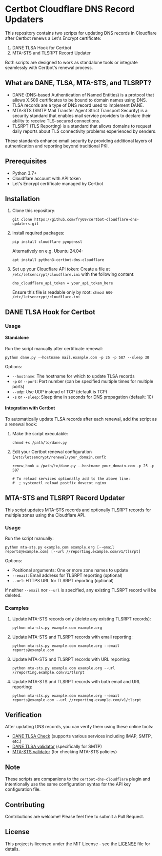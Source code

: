 # Certbot Cloudflare DNS Record Updaters

This repository contains two scripts for updating DNS records in Cloudflare after Certbot renews a Let's Encrypt certificate:

1. DANE TLSA Hook for Certbot
2. MTA-STS and TLSRPT Record Updater

Both scripts are designed to work as standalone tools or integrate seamlessly with Certbot's renewal process.

## What are DANE, TLSA, MTA-STS, and TLSRPT?

- DANE (DNS-based Authentication of Named Entities) is a protocol that allows X.509 certificates to be bound to domain names using DNS.
- TLSA records are a type of DNS record used to implement DANE.
- MTA-STS (SMTP Mail Transfer Agent Strict Transport Security) is a security standard that enables mail service providers to declare their ability to receive TLS-secured connections.
- TLSRPT (TLS Reporting) is a standard that allows domains to request daily reports about TLS connectivity problems experienced by senders.

These standards enhance email security by providing additional layers of authentication and reporting beyond traditional PKI.

## Prerequisites

- Python 3.7+
- Cloudflare account with API token
- Let's Encrypt certificate managed by Certbot

## Installation

1. Clone this repository:
   ```
   git clone https://github.com/fry69/certbot-cloudflare-dns-updaters.git
   ```

2. Install required packages:
   ```
   pip install cloudflare pyopenssl
   ```

   Alternatively on e.g. Ubuntu 24.04:
   ```
   apt install python3-certbot-dns-cloudflare
   ```

3. Set up your Cloudflare API token:
   Create a file at `/etc/letsencrypt/cloudflare.ini` with the following content:
   ```
   dns_cloudflare_api_token = your_api_token_here
   ```
   Ensure this file is readable only by root: `chmod 600 /etc/letsencrypt/cloudflare.ini`

## DANE TLSA Hook for Certbot

### Usage

#### Standalone

Run the script manually after certificate renewal:

```
python dane.py --hostname mail.example.com -p 25 -p 587 --sleep 30
```

Options:
- `--hostname`: The hostname for which to update TLSA records
- `-p` or `--port`: Port number (can be specified multiple times for multiple ports)
- `--udp`: Use UDP instead of TCP (default is TCP)
- `-s` or `--sleep`: Sleep time in seconds for DNS propagation (default: 10)

#### Integration with Certbot

To automatically update TLSA records after each renewal, add the script as a renewal hook:

1. Make the script executable:
   ```
   chmod +x /path/to/dane.py
   ```

2. Edit your Certbot renewal configuration (`/etc/letsencrypt/renewal/your_domain.conf`):
   ```
   renew_hook = /path/to/dane.py --hostname your_domain.com -p 25 -p 587

   # To reload services optionally add to the above line: 
   #  ; systemctl reload postfix dovecot nginx
   ```

## MTA-STS and TLSRPT Record Updater

This script updates MTA-STS records and optionally TLSRPT records for multiple zones using the Cloudflare API.

### Usage

Run the script manually:

```
python mta-sts.py example.com example.org [--email reports@example.com] [--url //reporting.example.com/v1/tlsrpt]
```

Options:
- Positional arguments: One or more zone names to update
- `--email`: Email address for TLSRPT reporting (optional)
- `--url`: HTTPS URL for TLSRPT reporting (optional)

If neither `--email` nor `--url` is specified, any existing TLSRPT record will be deleted.

### Examples

1. Update MTA-STS records only (delete any existing TLSRPT records):
   ```
   python mta-sts.py example.com example.org
   ```

2. Update MTA-STS and TLSRPT records with email reporting:
   ```
   python mta-sts.py example.com example.org --email reports@example.com
   ```

3. Update MTA-STS and TLSRPT records with URL reporting:
   ```
   python mta-sts.py example.com example.org --url //reporting.example.com/v1/tlsrpt
   ```

4. Update MTA-STS and TLSRPT records with both email and URL reporting:
   ```
   python mta-sts.py example.com example.org --email reports@example.com --url //reporting.example.com/v1/tlsrpt
   ```

## Verification

After updating DNS records, you can verify them using these online tools:

- [DANE TLSA Check](https://www.huque.com/bin/danecheck) (supports various services including IMAP, SMTP, etc.)
- [DANE TLSA validator](https://dane.sys4.de/) (specifically for SMTP)
- [MTA-STS validator](https://www.mailhardener.com/tools/mta-sts-validator) (for checking MTA-STS policies)

## Note

These scripts are companions to the `certbot-dns-cloudflare` plugin and intentionally use the same configuration syntax for the API key configuration file.

## Contributing

Contributions are welcome! Please feel free to submit a Pull Request.

## License

This project is licensed under the MIT License - see the [LICENSE](LICENSE) file for details.